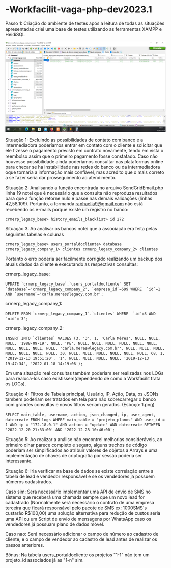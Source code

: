 # -Workfacilit-vaga-php-dev2023.1

Passo 1: Criação do ambiente de testes após a leitura de todas as situações apresentadas criei uma base de testes utilizando as ferramentas XAMPP e HeidiSQL 

![alt text](2.png)

Situação 1: Excluindo as possibilidades de contato com banco e a intermediadora poderíamos entrar em contato com o cliente e solicitar que ele fizesse o pagamento previsto em contrato novamente, tendo em vista o reembolso assim que o primeiro pagamento fosse constatado. Caso não houvesse possibilidade ainda poderíamos consultar nas plataformas online para checar se ha instabilidade nas redes do banco ou da intermediadora oque tornaria a informação mais confiável, mas acredito que o mais correto a se fazer seria dar prosseguimento ao atendimento.

Situação 2: Analisando a função encontrada no arquivo SendGridEmail.php linha 19 notei que é necessário que a consulta não reproduza resultados para que a função retorne nulo e passe nas demais validações (linhas 42,58,109). Portanto, a formanda raphaella9@gmail.com não está recebendo os e-mails porque existe um registro no banco: 

	crmerp_legacy_base> history_emails_blacklist> id 272

Situação 3: Ao analisar os bancos notei que a associação era feita pelas seguintes tabelas e colunas

	crmerp_legacy_base> users_portaldocliente> database 
	crmerp_legacy_company_1> clientes crmerp_legacy_company_2> clientes

Portanto o erro poderia ser facilmente corrigido realizando um backup dos atuais dados da cliente e executando as respectivas consultas:

crmerp_legacy_base:
	
	UPDATE `crmerp_legacy_base`.`users_portaldocliente` SET `database`='crmerp_legacy_company_2', `empresa_id`=699 WHERE  `id`=1 AND `username`='carla.meres@legacy.com.br';
    
crmerp_legacy_company_1:
	
	DELETE FROM `crmerp_legacy_company_1`.`clientes` WHERE  `id`=3 AND `nid`='3';
    
crmerp_legacy_company_2:
    	
	INSERT INTO `clientes` VALUES (3, '3', 1, 'Carla Méres', NULL, NULL, NULL, '1988-09-19', NULL, 'PE', NULL, NULL, NULL, NULL, NULL, NULL, NULL, NULL, NULL, NULL, 'carla.meres@legacy.com.br', NULL, NULL, NULL, NULL, NULL, NULL, NULL, 30, NULL, NULL, NULL, NULL, NULL, NULL, 68, 1, '2019-12-13 19:51:20', '1', NULL, NULL, NULL, NULL, '2019-12-13 19:47:34', '2022-01-18 14:19:06');

Em uma situação real consultas também poderiam ser realizadas nos LOGs para realoca-los caso existissem(dependendo de como a Workfacilit trata os LOGs).

Situação 4: Filtros de Tabela principal, Usuário, IP, Ação, Data, os JSONs tambem poderiam ser tratados em tela para não sobrecarregar o banco com grandes consultas e novos filtros seriam gerados. (Esboço: 1.png)

	SELECT main_table, username, action, json_changed, ip, user_agent, datecreate FROM logs WHERE main_table = "projeto_planos" AND user_id = 1 AND ip = "172.18.0.1" AND action = "update" AND datecreate BETWEEN '2022-12-20 21:33:00' AND '2022-12-28 10:46:00';

Situação 5: Ao realizar a análise não encontrei melhorias consideráveis, ao primeiro olhar parece completo e seguro, alguns trechos de código poderiam ser simplificados ao atribuir valores de objetos a Arrays e uma implementação de chaves de criptografia por sessão poderia ser interessante.

Situação 6: Iria verificar na base de dados se existe correlação entre a tabela de lead e vendedor responsável e se os vendedores já possuem números cadastrados.

Caso sim: Será necessário implementar uma API de envio de SMS no sistema que receberá uma chamada sempre que um novo lead for cadastrado (Normalmente será necessário o contrato de uma empresa terceira que ficará responsável pelo pacote de SMS ex: 1000SMS´s custarão R$100,00) uma solução alternativa para redução de custos seria uma API ou um Script de envio de mensagens por WhatsApp caso os vendedores já possuam plano de dados móvel.

Caso nao: Será necessário adicionar o campo de número ao cadastro de cliente, e o campo de vendedor ao cadastro de lead antes de realizar os passos anteriores.

Bônus: Na tabela users_portaldocliente os projetos "1-1" não tem um projeto_id associados já as "1-n" sim.
